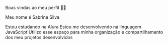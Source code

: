 Boas vindas ao meu perfil 💙💙

Meu nome é Sabrina Silva

Estou estudando na Alura
Estou me desenvolvendo na linguagem JavaScript
Utilizo esse espaço para minha organização e compartilhamento dos meu projetos desenvolvidos
